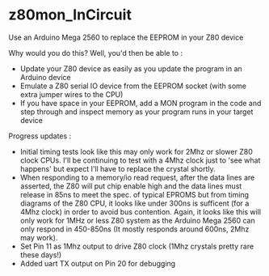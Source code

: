 # z80mon_InCircuit
Use an Arduino Mega 2560 to replace the EEPROM in your Z80 device

Why would you do this? Well, you'd then be able to : 

- Update your Z80 device as easily as you update the program in an Arduino device
- Emulate a Z80 serial IO device from the EEPROM socket (with some extra jumper wires to the CPU)
- If you have space in your EEPROM, add a MON program in the code and step through and inspect memory as your program runs in your target device

Progress updates : 

- Initial timing tests look like this may only work for 2Mhz or slower Z80 clock CPUs.  I'll be continuing to test with a 4Mhz clock just to 'see what happens' but expect I'll have to replace the crystal shortly.
- When responding to a memory/io read request, after the data lines are asserted, the Z80 will put chip enable high and the data lines must release in 85ns to meet the spec. of typical EPROMS but from timing diagrams of the Z80 CPU, it looks like under 300ns is sufficent (for a 4Mhz clock) in order to avoid bus contention.  Again, it looks like this will only work for 1MHz or less Z80 system as the Arduino Mega 2560 can only respond in 450-850ns (It mostly responds around 600ns, 2Mhz may work).
- Set Pin 11 as 1Mhz output to drive Z80 clock (1Mhz crystals pretty rare these days!)
- Added uart TX output on Pin 20 for debugging 
